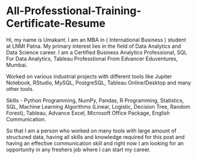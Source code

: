 # All-Professtional-Training-Certificate-Resume

Hi, my name is Umakant. I am an MBA in ( International Business ) student at LNMI Patna. My primary interest lies in the field of Data Analytics and Data Science career. I am a Certified Business Analytics Professional, SQL For Data Analytics, Tableau Professtional From Edvancer Eduventures, Mumbai.

Worked on various industrial projects with different tools like Jupiter Notebook, RStudio, MySQL, PostgreSQL, Tableau Online/Desktop and many other tools.

Skills - Python Programming, NumPy, Pandas, R Programming, Statistics, SQL, Machine Learning Algorithms (Linear, Logistic, Decision Tree, Random Forest), Tableau, Advance Excel, Microsoft Office Package, English Communication.

So that I am a person who worked on many tools with large amount of structured data, having all skills and knowledge required for this post and having an effective communication skill and right now I am looking for an opportunity in any freshers job where I can start my career.
